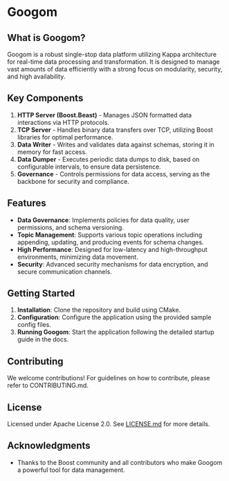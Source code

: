 # Googom

## What is Googom?

Googom is a robust single-stop data platform utilizing Kappa architecture for real-time data processing and transformation. It is designed to manage vast amounts of data efficiently with a strong focus on modularity, security, and high availability.

## Key Components

1. **HTTP Server (Boost.Beast)** - Manages JSON formatted data interactions via HTTP protocols.
2. **TCP Server** - Handles binary data transfers over TCP, utilizing Boost libraries for optimal performance.
3. **Data Writer** - Writes and validates data against schemas, storing it in memory for fast access.
4. **Data Dumper** - Executes periodic data dumps to disk, based on configurable intervals, to ensure data persistence.
5. **Governance** - Controls permissions for data access, serving as the backbone for security and compliance.

## Features

- **Data Governance**: Implements policies for data quality, user permissions, and schema versioning.
- **Topic Management**: Supports various topic operations including appending, updating, and producing events for schema changes.
- **High Performance**: Designed for low-latency and high-throughput environments, minimizing data movement.
- **Security**: Advanced security mechanisms for data encryption, and secure communication channels.

## Getting Started

1. **Installation**: Clone the repository and build using CMake.
2. **Configuration**: Configure the application using the provided sample config files.
3. **Running Googom**: Start the application following the detailed startup guide in the docs.

## Contributing

We welcome contributions! For guidelines on how to contribute, please refer to CONTRIBUTING.md.

## License

Licensed under Apache License 2.0. See [LICENSE.md](LICENSE.md) for more details.

## Acknowledgments

- Thanks to the Boost community and all contributors who make Googom a powerful tool for data management.
